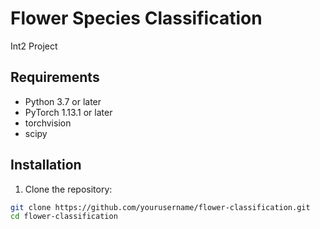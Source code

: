 # Flower Species Classification

Int2 Project

## Requirements

- Python 3.7 or later
- PyTorch 1.13.1 or later
- torchvision
- scipy

## Installation

1. Clone the repository:

```bash
git clone https://github.com/yourusername/flower-classification.git
cd flower-classification
